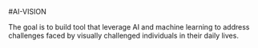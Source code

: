 #AI-VISION 

The goal is to build tool that leverage AI and machine learning to address challenges faced by visually challenged individuals in their daily lives.
